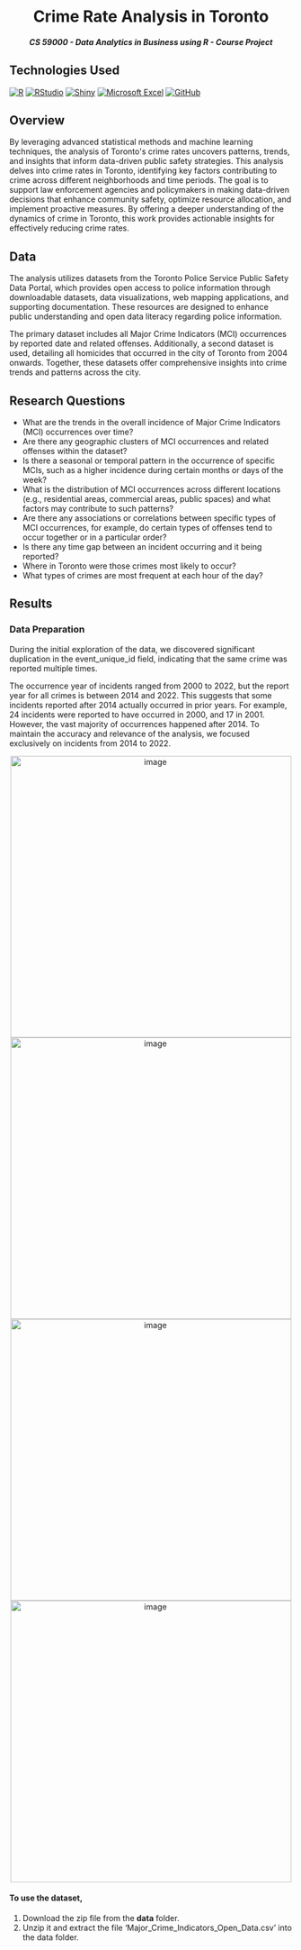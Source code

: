 <a id="readme-top"></a>

<div align="center">
  <h1 align="center">Crime Rate Analysis in Toronto</h1>
  <h5 align="center">CS 59000 - Data Analytics in Business using R - Course Project</h5>
</div>

## Technologies Used
[![R](https://img.shields.io/badge/r-%23276DC3.svg?style=for-the-badge&logo=r&logoColor=white)](https://www.r-project.org/)
[![RStudio](https://img.shields.io/badge/RStudio-4285F4?style=for-the-badge&logo=rstudio&logoColor=white)](https://posit.co/products/open-source/rstudio/)
[![Shiny](https://img.shields.io/badge/Shiny-FF9900?style=for-the-badge)](https://huggingface.co/docs/transformers/en/model_doc/bert)
[![Microsoft Excel](https://img.shields.io/badge/Microsoft_Excel-217346?style=for-the-badge&logo=microsoft-excel&logoColor=white)](https://www.microsoft.com/en-us/microsoft-365/excel)
[![GitHub](https://img.shields.io/badge/GitHub-100000?style=for-the-badge&logo=github&logoColor=white)](https://github.com/)

## Overview
By leveraging advanced statistical methods and machine learning techniques, the analysis of Toronto's crime rates uncovers patterns, trends, and insights that inform data-driven public safety strategies. This analysis delves into crime rates in Toronto, identifying key factors contributing to crime across different neighborhoods and time periods. The goal is to support law enforcement agencies and policymakers in making data-driven decisions that enhance community safety, optimize resource allocation, and implement proactive measures. By offering a deeper understanding of the dynamics of crime in Toronto, this work provides actionable insights for effectively reducing crime rates.

## Data
The analysis utilizes datasets from the Toronto Police Service Public Safety Data Portal, which provides open access to police information through downloadable datasets, data visualizations, web mapping applications, and supporting documentation. These resources are designed to enhance public understanding and open data literacy regarding police information.

The primary dataset includes all Major Crime Indicators (MCI) occurrences by reported date and related offenses. Additionally, a second dataset is used, detailing all homicides that occurred in the city of Toronto from 2004 onwards. Together, these datasets offer comprehensive insights into crime trends and patterns across the city.



## Research Questions
- What are the trends in the overall incidence of Major Crime Indicators (MCI) occurrences over time?​
- Are there any geographic clusters of MCI occurrences and related offenses within the dataset?​
- Is there a seasonal or temporal pattern in the occurrence of specific MCIs, such as a higher incidence during certain months or days of the week?​
- What is the distribution of MCI occurrences across different locations (e.g., residential areas, commercial areas, public spaces) and what factors may contribute to such patterns?​
- Are there any associations or correlations between specific types of MCI occurrences, for example, do certain types of offenses tend to occur together or in a particular order?​
- Is there any time gap between an incident occurring and it being reported?​
- Where in Toronto were those crimes most likely to occur?​
- What types of crimes are most frequent at each hour of the day?


## Results
### Data Preparation
During the initial exploration of the data, we discovered significant duplication in the event_unique_id field, indicating that the same crime was reported multiple times.

The occurrence year of incidents ranged from 2000 to 2022, but the report year for all crimes is between 2014 and 2022. This suggests that some incidents reported after 2014 actually occurred in prior years. For example, 24 incidents were reported to have occurred in 2000, and 17 in 2001. However, the vast majority of occurrences happened after 2014. To maintain the accuracy and relevance of the analysis, we focused exclusively on incidents from 2014 to 2022.
<div align="center">
    <img width="500" alt="image" src="https://github.com/user-attachments/assets/b7ecdd8c-15a7-4dd0-8b3d-4c0d177d8e57">
    <img width="500" alt="image" src="https://github.com/user-attachments/assets/4d68107a-7b8e-4116-8411-4065dcf9e4c3">
    <img width="500" alt="image" src="https://github.com/user-attachments/assets/255759ba-ec9d-480b-bf16-1d8debd7a5f6">
    <img width="500" alt="image" src="https://github.com/user-attachments/assets/14ac0e16-534e-4f05-a17c-07d1f0a0f254">
</div>

#### To use the dataset,
1. Download the zip file from the **data** folder.
2. Unzip it and extract the file ‘Major_Crime_Indicators_Open_Data.csv’ into the data folder.
